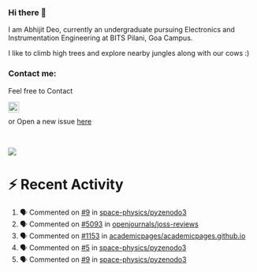 ### Hi there 👋

I am Abhijit Deo, currently an undergraduate pursuing Electronics and Instrumentation Engineering at BITS Pilani, Goa Campus.


I like to climb high trees and explore nearby jungles along with our cows :)
### Contact me:

Feel free to Contact


[<img align="left" alt="Abhijit Deo | Gmail" width="22px" src="https://cdn.jsdelivr.net/npm/simple-icons@v3/icons/gmail.svg" />][gmail]
<br />


 or Open a new issue [here](https://github.com/abhi-glitchhg/abhi-glitchhg/issues)

[gmail]: mailto:f20190041@goa.bits-pilani.ac.in

<br>



![](https://komarev.com/ghpvc/?username=abhi-glitchhg&color=green)


# :zap: Recent Activity

<!--START_SECTION:activity-->
1. 🗣 Commented on [#9](https://github.com/space-physics/pyzenodo3/issues/9) in [space-physics/pyzenodo3](https://github.com/space-physics/pyzenodo3)
2. 🗣 Commented on [#5093](https://github.com/openjournals/joss-reviews/issues/5093) in [openjournals/joss-reviews](https://github.com/openjournals/joss-reviews)
3. 🗣 Commented on [#1153](https://github.com/academicpages/academicpages.github.io/issues/1153) in [academicpages/academicpages.github.io](https://github.com/academicpages/academicpages.github.io)
4. 🗣 Commented on [#5](https://github.com/space-physics/pyzenodo3/issues/5) in [space-physics/pyzenodo3](https://github.com/space-physics/pyzenodo3)
5. 🗣 Commented on [#9](https://github.com/space-physics/pyzenodo3/issues/9) in [space-physics/pyzenodo3](https://github.com/space-physics/pyzenodo3)
<!--END_SECTION:activity-->
